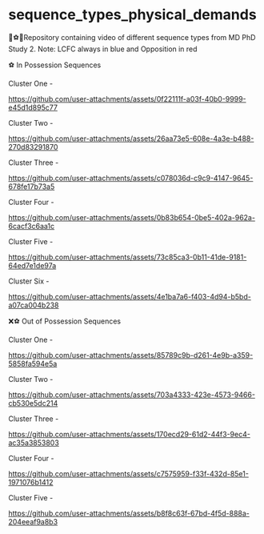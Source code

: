 # sequence_types_physical_demands

📖⚽🤓Repository containing video of different sequence types from MD PhD Study 2. Note: LCFC always in blue and Opposition in red

⚽ In Possession Sequences


Cluster One - 

https://github.com/user-attachments/assets/0f22111f-a03f-40b0-9999-e45d1d895c77

Cluster Two - 

https://github.com/user-attachments/assets/26aa73e5-608e-4a3e-b488-270d83291870


Cluster Three - 

https://github.com/user-attachments/assets/c078036d-c9c9-4147-9645-678fe17b73a5


Cluster Four - 

https://github.com/user-attachments/assets/0b83b654-0be5-402a-962a-6cacf3c6aa1c


Cluster Five -

https://github.com/user-attachments/assets/73c85ca3-0b11-41de-9181-64ed7e1de97a



Cluster Six -

https://github.com/user-attachments/assets/4e1ba7a6-f403-4d94-b5bd-a07ca004b238



❌⚽ Out of Possession Sequences 

Cluster One -

https://github.com/user-attachments/assets/85789c9b-d261-4e9b-a359-5858fa594e5a


Cluster Two - 

https://github.com/user-attachments/assets/703a4333-423e-4573-9466-cb530e5dc214


Cluster Three - 

https://github.com/user-attachments/assets/170ecd29-61d2-44f3-9ec4-ac35a3853803



Cluster Four -

https://github.com/user-attachments/assets/c7575959-f33f-432d-85e1-1971076b1412



Cluster Five - 

https://github.com/user-attachments/assets/b8f8c63f-67bd-4f5d-888a-204eeaf9a8b3
